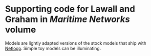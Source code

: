 # Supporting code for Lawall and Graham in _Maritime Networks_ volume

Models are lightly adapted versions of the stock models that ship with [Netlogo](http://ccl.northwestern.edu/netlogo/). Simple toy models can be illuminating.
